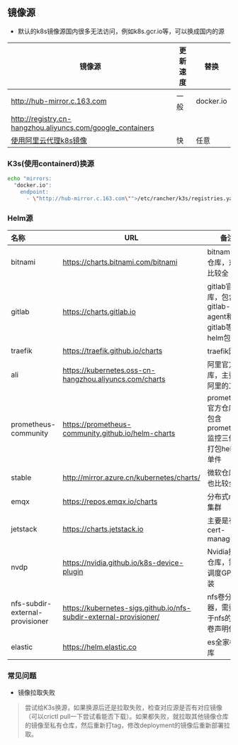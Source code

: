 ## 镜像源

+ 默认的k8s镜像源国内很多无法访问，例如k8s.gcr.io等，可以换成国内的源

| 镜像源                                                       | 更新速度 | 替换      |
| ------------------------------------------------------------ | -------- | --------- |
| http://hub-mirror.c.163.com                                  | 一般     | docker.io |
| http://registry.cn-hangzhou.aliyuncs.com/google_containers   |          |           |
| [使用阿里云代理k8s镜像](https://zhuanlan.zhihu.com/p/429685829) | 快       | 任意      |



### K3s(使用containerd)换源

```bash
echo "mirrors:
  "docker.io":
    endpoint:
      - \"http://hub-mirror.c.163.com\"">/etc/rancher/k3s/registries.yaml
```



### Helm源

| 名称                            | URL                                                          | 备注                                                       |
| :------------------------------ | ------------------------------------------------------------ | ---------------------------------------------------------- |
| bitnami                         | https://charts.bitnami.com/bitnami                           | bitnami官方仓库，东西比较全                                |
| gitlab                          | https://charts.gitlab.io                                     | gitlab官方仓库，包含gitlab-agent和gitlab等平台helm包。     |
| traefik                         | https://traefik.github.io/charts                             | traefik网关                                                |
| ali                             | https://kubernetes.oss-cn-hangzhou.aliyuncs.com/charts       | 阿里官方仓库，主要是阿里的工具                             |
| prometheus-community            | https://prometheus-community.github.io/helm-charts           | prometheus官方仓库，包含prometheus监控三件套打包helm和单件 |
| stable                          | http://mirror.azure.cn/kubernetes/charts/                    | 微软仓库，也比较全                                         |
| emqx                            | https://repos.emqx.io/charts                                 | 分布式mqtt集群                                             |
| jetstack                        | https://charts.jetstack.io                                   | 主要是有cert-manager                                       |
| nvdp                            | https://nvidia.github.io/k8s-device-plugin                   | Nvidia插件仓库，需要调度GPU安装                            |
| nfs-subdir-external-provisioner | https://kubernetes-sigs.github.io/nfs-subdir-external-provisioner/ | nfs卷分配器，需要基于nfs的持久卷声明使用                   |
| elastic                         | https://helm.elastic.co                                      | es全家桶仓库                                               |

### 常见问题

+ 镜像拉取失败

> 尝试给K3s换源，如果换源后还是拉取失败，检查对应源是否有对应镜像（可以crictl pull一下尝试看能否下载）。如果都失败，就拉取其他镜像仓库的镜像至私有仓库，然后重新打tag，修改deployment的镜像后重新部署拉取。
